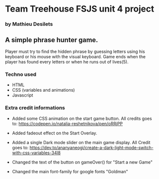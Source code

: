 # Team Treehouse FSJS unit 4 project
### by Mathieu Desilets

## A simple phrase hunter game.
Player must try to find the hidden phrase by guessing letters using his keyboard or his mouse with the visual keyboard. Game ends when the player has found every letters or when he runs out of lives(5).


### Techno used
- HTML
- CSS (variables and animations)
- Javascript
 

### Extra credit informations

- Added some CSS animation on the start game button. All credits goes to:
  https://codepen.io/natalia-reshetnikova/pen/oRRjPP  

- Added fadeout effect on the Start Overlay.

- Added a single Dark mode slider on the main game display.
  All Credit goes to: https://dev.to/ananyaneogi/create-a-dark-light-mode-switch-with-css-variables-34l8

- Changed the text of the button on gameOver() for "Start a new Game"

- Changed the main font-family for google fonts "Goldman"

